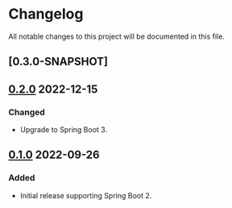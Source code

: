 # Changelog

All notable changes to this project will be documented in this file.

## [0.3.0-SNAPSHOT]

## [0.2.0] 2022-12-15

### Changed

 - Upgrade to Spring Boot 3.

## [0.1.0] 2022-09-26

### Added

 - Initial release supporting Spring Boot 2.

[0.2.0]: https://github.com/QloudNetwork/qloud-integrations/tree/qloud-spring-boot-starter-0.2.0/qloud-spring-boot-starter
[0.1.0]: https://github.com/QloudNetwork/qloud-integrations/tree/qloud-spring-boot-starter-0.1.0/qloud-spring-boot-starter
